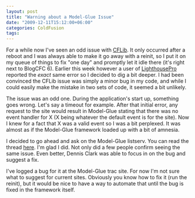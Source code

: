 ```yaml
---
layout: post
title: "Warning about a Model-Glue Issue"
date: "2009-12-11T15:12:00+06:00"
categories: ColdFusion 
tags: 
---
```


For a while now I've seen an odd issue with <a href="http://www.cflib.org">CFLib</a>. It only occurred after a reboot and I was always able to make it go away with a reinit, so I put it on my queue of things to fix "one day" and promptly let it idle there (it's right next to BlogCFC 6). Earlier this week however a user of <a href="http://lighthousepro.riaforge.org">LighthousePro</a> reported the <i>exact</i> same error so I decided to dig a bit deeper. I had been convinced the CFLib issue was simply a minor bug in my code, and while I could easily make the mistake in two sets of code, it seemed a bit unlikely. 

The issue was an odd one. During the application's start up, something goes wrong. Let's say a timeout for example. After that initial error, any request to the site would result in Model-Glue stating that there was no event handler for X (X being whatever the default event is for the site). Now I knew for a fact that X was a valid event so I was a bit perplexed. It was almost as if the Model-Glue framework loaded up with a bit of amnesia.

I decided to go ahead and ask on the Model-Glue listserv. You can read the thread <a href="http://groups.google.com/group/model-glue/browse_thread/thread/5ec36476b1f791f6">here</a>. I'm glad I did. Not only did a few people confirm seeing the same issue. Even better, Dennis Clark was able to focus in on the bug and suggest a fix. 

I've logged a bug for it at the Model-Glue trac site. For now I'm not sure what to suggest for current sites. Obviously you know how to fix it (run the reinit), but it would be nice to have a way to automate that until the bug is fixed in the framework itself.